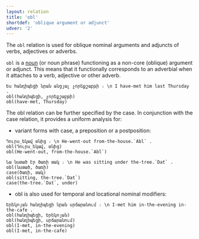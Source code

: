 ```yaml
---
layout: relation
title: 'obl'
shortdef: 'oblique argument or adjunct'
udver: '2'
---
```


The `obl` relation is used for oblique nominal arguments and adjuncts of verbs, adjectives or adverbs.

`obl` is a [noun](NOUN) (or noun phrase) functioning as a
non-core (oblique) argument or adjunct.
This means that it functionally corresponds to an adverbial when it attaches to a verb, adjective or other adverb.

~~~ sdparse
Ես հանդիպեցի նրան անցյալ չորեքշաբթի ։ \n I have-met him last Thursday .
obl(հանդիպեցի, չորեքշաբթի)
obl(have-met, Thursday)
~~~

The obl relation can be further specified by the case. In conjunction with the case relation, it provides a uniform analysis for:

*	variant forms with case, a preposition or a postposition:

~~~ sdparse
Դուրս_եկավ տնից ։ \n He-went-out from-the-house.`Abl` .
obl(Դուրս_եկավ, տնից)
obl(He-went-out, from-the-house.`Abl`)
~~~

~~~ sdparse
Նա նստած էր ծառի տակ ։ \n He was sitting under the-tree.`Dat` .
obl(նստած, ծառի)
case(ծառի, տակ)
obl(sitting, the-tree.`Dat`)
case(the-tree.`Dat`, under)
~~~

*	obl is also used for temporal and locational nominal modifiers:

~~~ sdparse
Երեկոյան հանդիպեցի նրան սրճարանում ։ \n I-met him in-the-evening in-the-cafe .
obl(հանդիպեցի, Երեկոյան)
obl(հանդիպեցի, սրճարանում)
obl(I-met, in-the-evening)
obl(I-met, in-the-cafe)
~~~
